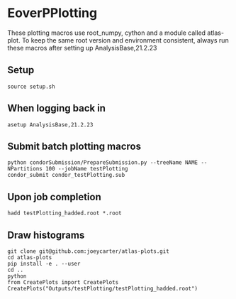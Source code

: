 # EoverPPlotting

These plotting macros use root_numpy, cython and a module called atlas-plot. To keep the same root version and environment consistent, always run these macros after setting up AnalysisBase,21.2.23

## Setup
```
source setup.sh
```

## When logging back in
```
asetup AnalysisBase,21.2.23
```

## Submit batch plotting macros
```
python condorSubmission/PrepareSubmission.py --treeName NAME --NPartitions 100 --jobName testPlotting
condor_submit condor_testPlotting.sub
```

## Upon job completion
```
hadd testPlotting_hadded.root *.root
```

## Draw histograms
```
git clone git@github.com:joeycarter/atlas-plots.git
cd atlas-plots
pip install -e . --user
cd ..
python
from CreatePlots import CreatePlots
CreatePlots("Outputs/testPlotting/testPlotting_hadded.root")
```
